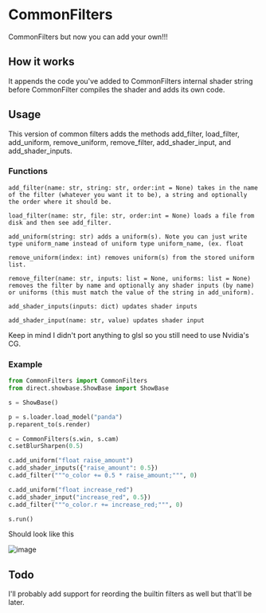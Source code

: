 # CommonFilters
CommonFilters but now you can add your own!!!

## How it works 
It appends the code you've added to CommonFilters internal shader string before CommonFilter compiles the shader and adds its own code.

## Usage
This version of common filters adds the methods add_filter, load_filter, add_uniform, remove_uniform, remove_filter, add_shader_input, and add_shader_inputs.

### Functions
```
add_filter(name: str, string: str, order:int = None) takes in the name of the filter (whatever you want it to be), a string and optionally the order where it should be.

load_filter(name: str, file: str, order:int = None) loads a file from disk and then see add_filter.

add_uniform(string: str) adds a uniform(s). Note you can just write type uniform_name instead of uniform type uniform_name, (ex. float 

remove_uniform(index: int) removes uniform(s) from the stored uniform list.

remove_filter(name: str, inputs: list = None, uniforms: list = None) removes the filter by name and optionally any shader inputs (by name) or uniforms (this must match the value of the string in add_uniform).

add_shader_inputs(inputs: dict) updates shader inputs

add_shader_input(name: str, value) updates shader input
```
Keep in mind I didn't port anything to glsl so you still need to use Nvidia's CG.

### Example
```python
from CommonFilters import CommonFilters
from direct.showbase.ShowBase import ShowBase

s = ShowBase()

p = s.loader.load_model("panda")
p.reparent_to(s.render)

c = CommonFilters(s.win, s.cam)
c.setBlurSharpen(0.5)

c.add_uniform("float raise_amount")
c.add_shader_inputs({"raise_amount": 0.5})
c.add_filter("""o_color += 0.5 * raise_amount;""", 0)

c.add_uniform("float increase_red")
c.add_shader_input("increase_red", 0.5})
c.add_filter("""o_color.r += increase_red;""", 0)

s.run()
```

Should look like this

![image](https://github.com/raytopianprojects/CommonFilters/assets/54505044/9ced3882-5ba6-4534-97af-749b6c459c44)


## Todo
I'll probably add support for reording the builtin filters as well but that'll be later. 

